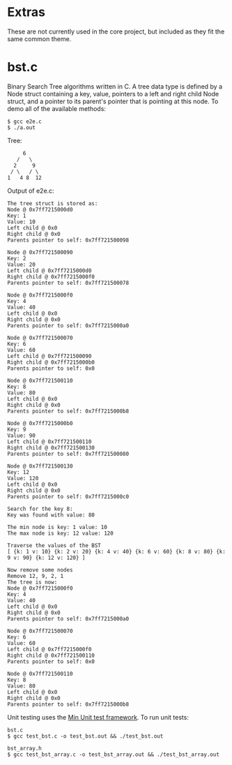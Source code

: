 # Extras
These are not currently used in the core project, but included as they fit the same common theme.

# bst.c
Binary Search Tree algorithms written in C. A tree data type is defined by a Node struct containing a key, value, pointers to a left and right child Node struct, and a pointer to its parent's pointer that is pointing at this node. To demo all of the available methods:
```shell
$ gcc e2e.c
$ ./a.out
```

Tree:
```shell
     6
   /   \
  2     9
 / \   / \
1   4 8  12
```
Output of e2e.c:
```shell
The tree struct is stored as:
Node @ 0x7ff7215000d0
Key: 1
Value: 10
Left child @ 0x0
Right child @ 0x0
Parents pointer to self: 0x7ff721500098

Node @ 0x7ff721500090
Key: 2
Value: 20
Left child @ 0x7ff7215000d0
Right child @ 0x7ff7215000f0
Parents pointer to self: 0x7ff721500078

Node @ 0x7ff7215000f0
Key: 4
Value: 40
Left child @ 0x0
Right child @ 0x0
Parents pointer to self: 0x7ff7215000a0

Node @ 0x7ff721500070
Key: 6
Value: 60
Left child @ 0x7ff721500090
Right child @ 0x7ff7215000b0
Parents pointer to self: 0x0

Node @ 0x7ff721500110
Key: 8
Value: 80
Left child @ 0x0
Right child @ 0x0
Parents pointer to self: 0x7ff7215000b8

Node @ 0x7ff7215000b0
Key: 9
Value: 90
Left child @ 0x7ff721500110
Right child @ 0x7ff721500130
Parents pointer to self: 0x7ff721500080

Node @ 0x7ff721500130
Key: 12
Value: 120
Left child @ 0x0
Right child @ 0x0
Parents pointer to self: 0x7ff7215000c0

Search for the key 8:
Key was found with value: 80

The min node is key: 1 value: 10
The max node is key: 12 value: 120

Traverse the values of the BST
[ {k: 1 v: 10} {k: 2 v: 20} {k: 4 v: 40} {k: 6 v: 60} {k: 8 v: 80} {k: 9 v: 90} {k: 12 v: 120} ]

Now remove some nodes
Remove 12, 9, 2, 1
The tree is now:
Node @ 0x7ff7215000f0
Key: 4
Value: 40
Left child @ 0x0
Right child @ 0x0
Parents pointer to self: 0x7ff7215000a0

Node @ 0x7ff721500070
Key: 6
Value: 60
Left child @ 0x7ff7215000f0
Right child @ 0x7ff721500110
Parents pointer to self: 0x0

Node @ 0x7ff721500110
Key: 8
Value: 80
Left child @ 0x0
Right child @ 0x0
Parents pointer to self: 0x7ff7215000b8
```
Unit testing uses the [Min Unit test framework](http://www.jera.com/techinfo/jtns/jtn002.html). To run unit tests:
```shell
bst.c
$ gcc test_bst.c -o test_bst.out && ./test_bst.out

bst_array.h
$ gcc test_bst_array.c -o test_bst_array.out && ./test_bst_array.out
```
